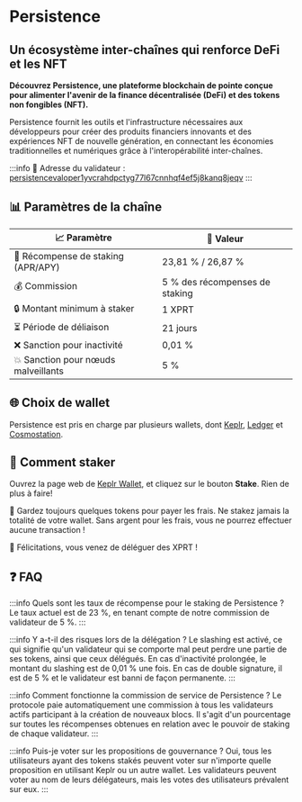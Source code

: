 # Persistence
## Un écosystème inter-chaînes qui renforce DeFi et les NFT

**Découvrez Persistence, une plateforme blockchain de pointe conçue pour alimenter l'avenir de la finance décentralisée (DeFi) et des tokens non fongibles (NFT).**

Persistence fournit les outils et l'infrastructure nécessaires aux développeurs pour créer des produits financiers innovants et des expériences NFT de nouvelle génération, en connectant les économies traditionnelles et numériques grâce à l'interopérabilité inter-chaînes.

:::info
🔐 Adresse du validateur : <a href="https://www.mintscan.io/persistence/validators/persistencevaloper1yvcrahdpctyg77l67cnnhqf4ef5j8kanq8jeqv" target="_blank" rel="noopener noreferrer">persistencevaloper1yvcrahdpctyg77l67cnnhqf4ef5j8kanq8jeqv</a>
:::

## 📊 Paramètres de la chaîne

| 📈 Paramètre                | 🎯 Valeur              |
|-----------------------------|-----------------------|
| 🎁 Récompense de staking (APR/APY)    | 23,81 % / 26,87 %       |
| 💰 Commission               | 5 % des récompenses de staking |
| 🔒 Montant minimum à staker  | 1 XPRT                |
| ⏳ Période de déliaison          | 21 jours               |
| ❌ Sanction pour inactivité     | 0,01 %                 |
| 💥 Sanction pour nœuds malveillants | 5 %                    |

## 🌐 Choix de wallet

Persistence est pris en charge par plusieurs wallets, dont <a href="https://wallet.keplr.app/" target="_blank" rel="noopener noreferrer">Keplr</a>, <a href="https://www.ledger.com" target="_blank" rel="noopener noreferrer">Ledger</a> et <a href="https://cosmostation.io" target="_blank" rel="noopener noreferrer">Cosmostation</a>.

## 🏁 Comment staker

Ouvrez la page web de <a href="https://wallet.keplr.app/chains/persistence?modal=validator&chain=core-1&validator_address=persistencevaloper1yvcrahdpctyg77l67cnnhqf4ef5j8kanq8jeqv" target="_blank" rel="noopener noreferrer">Keplr Wallet</a>, et cliquez sur le bouton **Stake**. Rien de plus à faire!

🚨 Gardez toujours quelques tokens pour payer les frais. Ne stakez jamais la totalité de votre wallet. Sans argent pour les frais, vous ne pourrez effectuer aucune transaction !

🎉 Félicitations, vous venez de déléguer des XPRT !

## ❓ FAQ

:::info Quels sont les taux de récompense pour le staking de Persistence ?
Le taux actuel est de 23 %, en tenant compte de notre commission de validateur de 5 %.
:::

:::info Y a-t-il des risques lors de la délégation ?
Le slashing est activé, ce qui signifie qu'un validateur qui se comporte mal peut perdre une partie de ses tokens, ainsi que ceux délégués.
En cas d'inactivité prolongée, le montant du slashing est de 0,01 % une fois. En cas de double signature, il est de 5 % et le validateur est banni de façon permanente.
:::

:::info Comment fonctionne la commission de service de Persistence ?
Le protocole paie automatiquement une commission à tous les validateurs actifs participant à la création de nouveaux blocs. Il s'agit d'un pourcentage sur toutes les récompenses obtenues en relation avec le pouvoir de staking de chaque validateur.
:::

:::info Puis-je voter sur les propositions de gouvernance ?
Oui, tous les utilisateurs ayant des tokens stakés peuvent voter sur n'importe quelle proposition en utilisant Keplr ou un autre wallet.
Les validateurs peuvent voter au nom de leurs délégateurs, mais les votes des utilisateurs prévalent sur eux.
:::
